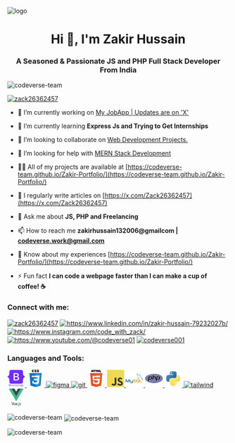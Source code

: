 ![logo](https://github.com/CodeVerse-team/CodeVerse-team/blob/main/Github%20Banner.png?raw=true)
<h1 align="center">Hi 👋, I'm Zakir Hussain</h1>
<h3 align="center">A Seasoned & Passionate JS and PHP Full Stack Developer From India</h3>

<p align="left"> <img src="https://komarev.com/ghpvc/?username=codeverse-team&label=Profile%20views&color=0e75b6&style=flat" alt="codeverse-team" /> </p>

<p align="left"> <a href="https://twitter.com/zack26362457" target="blank"><img src="https://img.shields.io/twitter/follow/zack26362457?logo=twitter&style=for-the-badge" alt="zack26362457" /></a> </p>

- 🔭 I’m currently working on [My JobApp | Updates are on 'X'](https://x.com/Zack26362457)

- 🌱 I’m currently learning **Express Js and Trying to Get Internships**

- 👯 I’m looking to collaborate on [Web Development Projects.](http://devoptrix.wuaze.com/)

- 🤝 I’m looking for help with [MERN Stack Development](https://www.geeksforgeeks.org/mern-stack/)

- 👨‍💻 All of my projects are available at [https://codeverse-team.github.io/Zakir-Portfolio/](https://codeverse-team.github.io/Zakir-Portfolio/)

- 📝 I regularly write articles on [https://x.com/Zack26362457](https://x.com/Zack26362457)

- 💬 Ask me about **JS, PHP and Freelancing**

- 📫 How to reach me **zakirhussain132006@gmailcom | codeverse.work@gmail.com**

- 📄 Know about my experiences [https://codeverse-team.github.io/Zakir-Portfolio/](https://codeverse-team.github.io/Zakir-Portfolio/)

- ⚡ Fun fact **I can code a webpage faster than I can make a cup of coffee! ☕**

<h3 align="left">Connect with me:</h3>
<p align="left">
<a href="https://twitter.com/zack26362457" target="blank"><img align="center" src="https://raw.githubusercontent.com/rahuldkjain/github-profile-readme-generator/master/src/images/icons/Social/twitter.svg" alt="zack26362457" height="30" width="40" /></a>
<a href="https://linkedin.com/in/https://www.linkedin.com/in/zakir-hussain-79232027b/" target="blank"><img align="center" src="https://raw.githubusercontent.com/rahuldkjain/github-profile-readme-generator/master/src/images/icons/Social/linked-in-alt.svg" alt="https://www.linkedin.com/in/zakir-hussain-79232027b/" height="30" width="40" /></a>
<a href="https://instagram.com/https://www.instagram.com/code_with_zack/" target="blank"><img align="center" src="https://raw.githubusercontent.com/rahuldkjain/github-profile-readme-generator/master/src/images/icons/Social/instagram.svg" alt="https://www.instagram.com/code_with_zack/" height="30" width="40" /></a>
<a href="https://www.youtube.com/c/https://www.youtube.com/@codeverse01" target="blank"><img align="center" src="https://raw.githubusercontent.com/rahuldkjain/github-profile-readme-generator/master/src/images/icons/Social/youtube.svg" alt="https://www.youtube.com/@codeverse01" height="30" width="40" /></a>
<a href="https://discord.gg/codeverse001" target="blank"><img align="center" src="https://raw.githubusercontent.com/rahuldkjain/github-profile-readme-generator/master/src/images/icons/Social/discord.svg" alt="codeverse001" height="30" width="40" /></a>
</p>

<h3 align="left">Languages and Tools:</h3>
<p align="left"> <a href="https://getbootstrap.com" target="_blank" rel="noreferrer"> <img src="https://raw.githubusercontent.com/devicons/devicon/master/icons/bootstrap/bootstrap-plain-wordmark.svg" alt="bootstrap" width="40" height="40"/> </a> <a href="https://www.w3schools.com/css/" target="_blank" rel="noreferrer"> <img src="https://raw.githubusercontent.com/devicons/devicon/master/icons/css3/css3-original-wordmark.svg" alt="css3" width="40" height="40"/> </a> <a href="https://www.figma.com/" target="_blank" rel="noreferrer"> <img src="https://www.vectorlogo.zone/logos/figma/figma-icon.svg" alt="figma" width="40" height="40"/> </a> <a href="https://git-scm.com/" target="_blank" rel="noreferrer"> <img src="https://www.vectorlogo.zone/logos/git-scm/git-scm-icon.svg" alt="git" width="40" height="40"/> </a> <a href="https://www.w3.org/html/" target="_blank" rel="noreferrer"> <img src="https://raw.githubusercontent.com/devicons/devicon/master/icons/html5/html5-original-wordmark.svg" alt="html5" width="40" height="40"/> </a> <a href="https://developer.mozilla.org/en-US/docs/Web/JavaScript" target="_blank" rel="noreferrer"> <img src="https://raw.githubusercontent.com/devicons/devicon/master/icons/javascript/javascript-original.svg" alt="javascript" width="40" height="40"/> </a> <a href="https://www.mysql.com/" target="_blank" rel="noreferrer"> <img src="https://raw.githubusercontent.com/devicons/devicon/master/icons/mysql/mysql-original-wordmark.svg" alt="mysql" width="40" height="40"/> </a> <a href="https://www.php.net" target="_blank" rel="noreferrer"> <img src="https://raw.githubusercontent.com/devicons/devicon/master/icons/php/php-original.svg" alt="php" width="40" height="40"/> </a> <a href="https://www.python.org" target="_blank" rel="noreferrer"> <img src="https://raw.githubusercontent.com/devicons/devicon/master/icons/python/python-original.svg" alt="python" width="40" height="40"/> </a> <a href="https://tailwindcss.com/" target="_blank" rel="noreferrer"> <img src="https://www.vectorlogo.zone/logos/tailwindcss/tailwindcss-icon.svg" alt="tailwind" width="40" height="40"/> </a> <a href="https://vuejs.org/" target="_blank" rel="noreferrer"> <img src="https://raw.githubusercontent.com/devicons/devicon/master/icons/vuejs/vuejs-original-wordmark.svg" alt="vuejs" width="40" height="40"/> </a> </p>

<p><img align="left" src="https://github-readme-stats.vercel.app/api/top-langs?username=codeverse-team&show_icons=true&locale=en&layout=compact" alt="codeverse-team" /></p>

<p>&nbsp;<img align="center" src="https://github-readme-stats.vercel.app/api?username=codeverse-team&show_icons=true&locale=en" alt="codeverse-team" /></p>

<p><img align="center" src="https://github-readme-streak-stats.herokuapp.com/?user=codeverse-team&" alt="codeverse-team" /></p>
